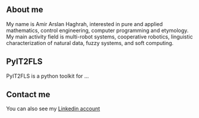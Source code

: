 ## About me

My name is Amir Arslan Haghrah, interested in pure and applied mathematics, control engineering, computer programming and etymology. My main activity field is multi-robot systems, cooperative robotics, linguistic characterization of natural data, fuzzy systems, and soft computing.

## PyIT2FLS
PyIT2FLS is a python toolkit for ...

## Contact me
You can also see my [Linkedin account](https://www.linkedin.com/in/amir-arslan-haghrah-53b2258a)
